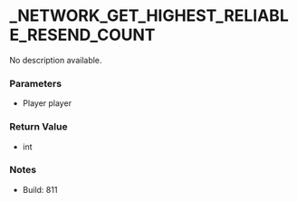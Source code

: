 # _NETWORK_GET_HIGHEST_RELIABLE_RESEND_COUNT

No description available.

### Parameters
* Player player

### Return Value
* int

### Notes
* Build: 811

